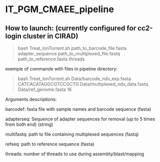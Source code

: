 # IT_PGM_CMAEE_pipeline

## How to launch: (currently configured for cc2-login cluster in CIRAD)  

>bash Treat_IonTorrent.sh path_to_barcode_file.fasta adapter_sequence  path_to_multiplexed_file.fastq  path_to_reference.fasta threads

exemple of commande with files in pipeline directory:

>bash Treat_IonTorrent.sh Data/barcode_ndv_exp.fasta CATCACATAGGCGTCCGCTG Data/multiplexed_ndv_data.fastq Data/ref_genome.fasta 16

Arguments descriptions:

barcodef: fasta file with sample names and barcode sequence (fasta)

adapterseq: Sequence of adapter sequences for removal (up to 5 times from both end) (string)

multifastq: path to file containing multiplexed sequences (fastq)

refseq: path to reference sequence (fasta)

threads: number of threads to use during assembly/blast/mapping

